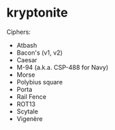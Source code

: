 # kryptonite

Ciphers:
- Atbash
- Bacon's (v1, v2)
- Caesar
- M-94 (a.k.a. CSP-488 for Navy)
- Morse
- Polybius square
- Porta
- Rail Fence
- ROT13
- Scytale
- Vigenère